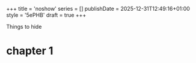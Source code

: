 +++
title = 'noshow'
series = []
publishDate = 2025-12-31T12:49:16+01:00
style = '5ePHB'
draft = true
+++

Things to hide

# chapter 1

